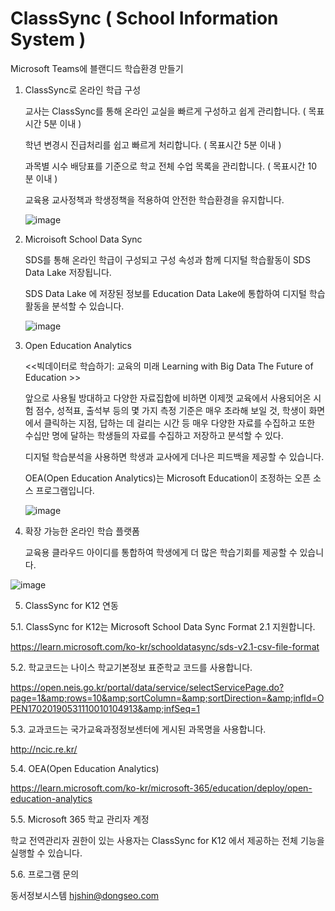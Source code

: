 # ClassSync ( School Information System  )

Microsoft Teams에 블랜디드 학습환경 만들기 

1. ClassSync로 온라인 학급 구성 

   교사는 ClassSync를 통해 온라인 교실을 빠르게 구성하고 쉽게 관리합니다. ( 목표시간 5분 이내 ) 
   
   학년 변경시 진급처리를 쉽고 빠르게 처리합니다. ( 목표시간 5분 이내 )
   
   과목별 시수 배당표를 기준으로 학교 전체 수업 목록을 관리합니다. ( 목표시간 10 분 이내 )
   
   교육용 교사정책과 학생정책을 적용하여 안전한 학습환경을 유지합니다.
       
   ![image](https://user-images.githubusercontent.com/16409151/213899827-855964de-2094-4171-9078-4ac84cf822cc.png)


2. Microisoft School Data Sync  

   SDS를 통해 온라인 학급이 구성되고 구성 속성과 함께 디지털 학습활동이 SDS Data Lake 저장됩니다.
   
   SDS Data Lake 에 저장된 정보를 Education Data Lake에 통합하여 디지털 학습활동을 분석할 수 있습니다.
   
   ![image](https://user-images.githubusercontent.com/16409151/213898735-81058867-2488-4d8b-a44e-5dad5adb00ef.png)


3. Open Education Analytics

   <<빅데이터로 학습하기: 교육의 미래 Learning with Big Data The Future of Education >>  
   
   앞으로 사용될 방대하고 다양한 자료집합에 비하면 이제껏 교육에서 사용되어온 시험 점수, 성적표, 출석부 등의 몇 가지 측정 기준은 매우 초라해 보일 것, 학생이 화면에서 클릭하는 지점, 답하는 데 걸리는 시간 등 매우 다양한 자료를 수집하고 또한 수십만 명에 달하는 학생들의 자료를 수집하고 저장하고 분석할 수 있다.
   
   디지털 학습분석을 사용하면 학생과 교사에게 더나은 피드백을 제공할 수 있습니다.
   
   OEA(Open Education Analytics)는 Microsoft Education이 조정하는 오픈 소스 프로그램입니다.

   ![image](https://user-images.githubusercontent.com/16409151/213896858-f4d6bd35-07ce-45d7-ac30-e7d26c51490b.png)

4. 확장 가능한 온라인 학습 플랫폼 

   교육용 클라우드 아이디를 통합하여 학생에게 더 많은 학습기회를 제공할 수 있습니다.

  ![image](https://user-images.githubusercontent.com/16409151/213899720-a4ad63bd-0738-4a26-bf59-efc0fdfae857.png)

5. ClassSync for K12 연동  

5.1. ClassSync for K12는 Microsoft School Data Sync Format 2.1 지원합니다.
   
   https://learn.microsoft.com/ko-kr/schooldatasync/sds-v2.1-csv-file-format
   
5.2. 학교코드는 나이스 학교기본정보 표준학교 코드를 사용합니다.
   
   https://open.neis.go.kr/portal/data/service/selectServicePage.do?page=1&amp;rows=10&amp;sortColumn=&amp;sortDirection=&amp;infId=OPEN17020190531110010104913&amp;infSeq=1
   
5.3. 교과코드는 국가교육과정정보센터에 게시된 과목명을 사용합니다.  
   
   http://ncic.re.kr/
   
5.4. OEA(Open Education Analytics)
   
   https://learn.microsoft.com/ko-kr/microsoft-365/education/deploy/open-education-analytics
   
5.5. Microsoft 365 학교 관리자 계정

   학교 전역관리자 권한이 있는 사용자는 ClassSync for K12 에서 제공하는 전체 기능을 실행할 수 있습니다.
   
5.6. 프로그램 문의 
  
   동서정보시스템 hjshin@dongseo.com 



  

 

